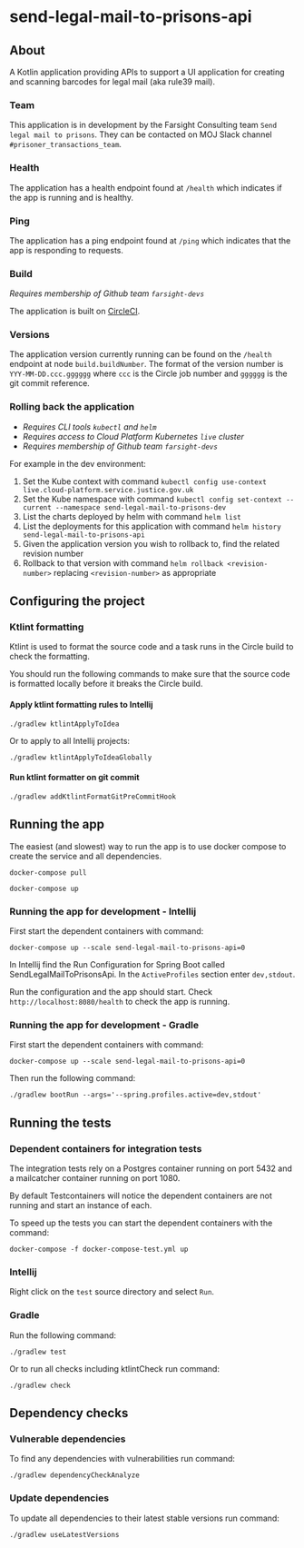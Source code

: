 # send-legal-mail-to-prisons-api

## About
A Kotlin application providing APIs to support a UI application for creating and scanning barcodes for legal mail (aka rule39 mail).

### Team
This application is in development by the Farsight Consulting team `Send legal mail to prisons`. They can be contacted on MOJ Slack channel `#prisoner_transactions_team`.

### Health
The application has a health endpoint found at `/health` which indicates if the app is running and is healthy.

### Ping
The application has a ping endpoint found at `/ping` which indicates that the app is responding to requests.

### Build
<em>Requires membership of Github team `farsight-devs`</em>

The application is built on [CircleCI](https://app.circleci.com/pipelines/github/ministryofjustice/send-legal-mail-to-prisons-api).

### Versions
The application version currently running can be found on the `/health` endpoint at node `build.buildNumber`. The format of the version number is `YYY-MM-DD.ccc.gggggg` where `ccc` is the Circle job number and `gggggg` is the git commit reference.

### Rolling back the application

* <em>Requires CLI tools `kubectl` and `helm`</em>
* <em>Requires access to Cloud Platform Kubernetes `live` cluster</em>
* <em>Requires membership of Github team `farsight-devs`</em>

For example in the dev environment:
1. Set the Kube context with command `kubectl config use-context live.cloud-platform.service.justice.gov.uk`
2. Set the Kube namespace with command `kubectl config set-context --current --namespace send-legal-mail-to-prisons-dev`
3. List the charts deployed by helm with command `helm list`
4. List the deployments for this application with command `helm history send-legal-mail-to-prisons-api`
5. Given the application version you wish to rollback to, find the related revision number
6. Rollback to that version with command `helm rollback <revision-number>` replacing `<revision-number>` as appropriate

## Configuring the project

### Ktlint formatting
Ktlint is used to format the source code and a task runs in the Circle build to check the formatting.

You should run the following commands to make sure that the source code is formatted locally before it breaks the Circle build.

#### Apply ktlint formatting rules to Intellij
`./gradlew ktlintApplyToIdea`

Or to apply to all Intellij projects:

`./gradlew ktlintApplyToIdeaGlobally`

#### Run ktlint formatter on git commit
`./gradlew addKtlintFormatGitPreCommitHook`

## Running the app
The easiest (and slowest) way to run the app is to use docker compose to create the service and all dependencies.

`docker-compose pull`

`docker-compose up`

### Running the app for development - Intellij
First start the dependent containers with command:

`docker-compose up --scale send-legal-mail-to-prisons-api=0`

In Intellij find the Run Configuration for Spring Boot called SendLegalMailToPrisonsApi. In the `ActiveProfiles` section enter `dev,stdout`.

Run the configuration and the app should start. Check `http://localhost:8080/health` to check the app is running.

### Running the app for development - Gradle
First start the dependent containers with command:

`docker-compose up --scale send-legal-mail-to-prisons-api=0`

Then run the following command:

`./gradlew bootRun --args='--spring.profiles.active=dev,stdout'`

## Running the tests

### Dependent containers for integration tests
The integration tests rely on a Postgres container running on port 5432 and a mailcatcher container running on port 1080. 

By default Testcontainers will notice the dependent containers are not running and start an instance of each.

To speed up the tests you can start the dependent containers with the command:

`docker-compose -f docker-compose-test.yml up`

### Intellij
Right click on the `test` source directory and select `Run`.

### Gradle
Run the following command:

`./gradlew test`

Or to run all checks including ktlintCheck run command:

`./gradlew check`

## Dependency checks

### Vulnerable dependencies
To find any dependencies with vulnerabilities run command:

`./gradlew dependencyCheckAnalyze`

### Update dependencies
To update all dependencies to their latest stable versions run command:

`./gradlew useLatestVersions`